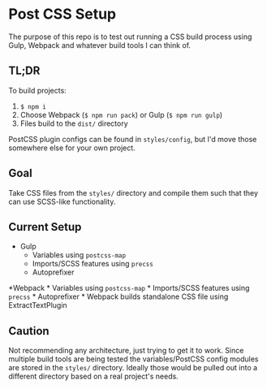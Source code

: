 # Post CSS Setup

The purpose of this repo is to test out running a CSS build process using Gulp, Webpack and whatever build tools I can think of.

## TL;DR
To build projects:

1. `$ npm i`
2. Choose Webpack (`$ npm run pack`) or Gulp (`$ npm run gulp`)
3. Files build to the `dist/` directory

PostCSS plugin configs can be found in `styles/config`, but I'd move those somewhere else for your own project.


## Goal

Take CSS files from the `styles/` directory and compile them such that they can use SCSS-like functionality.

## Current Setup

* Gulp
    * Variables using `postcss-map`
    * Imports/SCSS features using `precss`
    * Autoprefixer

*Webpack
    * Variables using `postcss-map`
    * Imports/SCSS features using `precss`
    * Autoprefixer
    * Webpack builds standalone CSS file using ExtractTextPlugin


## Caution

Not recommending any architecture, just trying to get it to work. Since multiple build tools are being tested the variables/PostCSS config modules are stored in the `styles/` directory. Ideally those would be pulled out into a different directory based on a real project's needs.